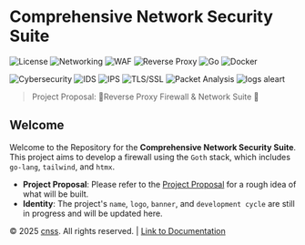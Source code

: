 # Comprehensive Network Security Suite

![License](https://img.shields.io/badge/License-BSD_3--Clause-89b4fa?style=flat&logoColor=white)
![Networking](https://img.shields.io/badge/Networking-f5c2e7?style=flat&logo=cisco&logoColor=11111b)
![WAF](https://img.shields.io/badge/WAF-f2cdcd?style=flat&logo=cloudflare&logoColor=11111b)
![Reverse Proxy](https://img.shields.io/badge/Reverse_Proxy-b4befe?style=flat&logo=nginx&logoColor=11111b)
![Go](https://img.shields.io/badge/Go-94e2d5?style=flat&logo=go&logoColor=11111b)
![Docker](https://img.shields.io/badge/Docker-89dceb?style=flat&logo=docker&logoColor=11111b)

![Cybersecurity](https://img.shields.io/badge/Cybersecurity-fab387?style=flat&logo=data:image/svg+xml;base64,PHN2ZyB4bWxucz0iaHR0cDovL3d3dy53My5vcmcvMjAwMC9zdmciIHZpZXdCb3g9IjAgMCAyNCAyNCI+PHBhdGggZmlsbD0iIzExMTExYiIgZD0iTTEyIDFMMyA5VDIxIDE4LjVRMTUuNCAyMiAxMiAyMlQ2LjQgMjBRMy41IDE4LjUgMyAxN2wtMi0uNXYtN2wyLTEuNXYyLjdxMi4yNSA0LjQgNy41IDQuOHQxMC0zLjNWOXoiLz48L3N2Zz4=&logoColor=11111b)
![IDS](https://img.shields.io/badge/IDS-a6e3a1?style=flat&logo=data:image/svg+xml;base64,PHN2ZyB4bWxucz0iaHR0cDovL3d3dy53My5vcmcvMjAwMC9zdmciIHZpZXdCb3g9IjAgMCAyNCAyNCI+PHBhdGggZmlsbD0iIzExMTExYiIgZD0iTTEyIDJMNCA3djEwbDggNSA4LTVWN2wtOC01ek0xMiA0LjdsNS4yIDMuM0wxMiAxMS43IDYuOCA4bDUuMi0zLjN6TTYgOS4ybDUgMy4xdjYuNGwtNS0zLjFWOS4yek0xMyAxOC43di02LjRsNS0zLjF2Ni40bC01IDMuMXoiLz48L3N2Zz4=&logoColor=11111b)
![IPS](https://img.shields.io/badge/IPS-cba6f7?style=flat&logo=data:image/svg+xml;base64,PHN2ZyB4bWxucz0iaHR0cDovL3d3dy53My5vcmcvMjAwMC9zdmciIHZpZXdCb3g9IjAgMCAyNCAyNCI+PHBhdGggZmlsbD0iIzExMTExYiIgZD0iTTEyIDJMNCA3djEwbDggNSA4LTVWN2wtOC01ek0xMiA0LjdsNS4yIDMuM0wxMiAxMS43IDYuOCA4bDUuMi0zLjN6TTYgOS4ybDUgMy4xdjYuNGwtNS0zLjFWOS4yek0xMyAxOC43di02LjRsNS0zLjF2Ni40bC01IDMuMXoiLz48L3N2Zz4=&logoColor=11111b)
![TLS/SSL](https://img.shields.io/badge/TLS%2FSSL-eba0ac?style=flat&logo=Let's%20Encrypt&logoColor=11111b)
![Packet Analysis](https://img.shields.io/badge/Packet_Analysis-f9e2af?style=flat&logo=wireshark&logoColor=11111b)
![logs aleart](https://img.shields.io/badge/Logs%2FAleart-EEBBFF?style=flat&logo=Gmail&logoColor=11111b)


> Project Proposal: 🌸Reverse Proxy Firewall & Network Suite 🌸

## Welcome

Welcome to the Repository for the **Comprehensive Network Security Suite**. This project aims to develop a firewall using the `Goth` stack, which includes `go-lang`, `tailwind`, and `htmx`.

- **Project Proposal**: Please refer to the [Project Proposal](./docs/project-proposal.md) for a rough idea of what will be built.
- **Identity**: The project's `name`, `logo`, `banner`, and `development cycle` are still in progress and will be updated here.

&copy; 2025 [cnss](https://github.com/Himanshu-Parangat/cnss). All rights reserved. | [Link to Documentation](./docs/index.md)
